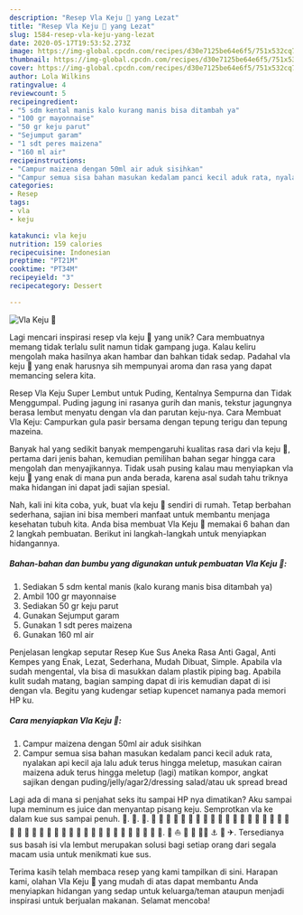 ```yaml
---
description: "Resep Vla Keju 🧀 yang Lezat"
title: "Resep Vla Keju 🧀 yang Lezat"
slug: 1584-resep-vla-keju-yang-lezat
date: 2020-05-17T19:53:52.273Z
image: https://img-global.cpcdn.com/recipes/d30e7125be64e6f5/751x532cq70/vla-keju-🧀-foto-resep-utama.jpg
thumbnail: https://img-global.cpcdn.com/recipes/d30e7125be64e6f5/751x532cq70/vla-keju-🧀-foto-resep-utama.jpg
cover: https://img-global.cpcdn.com/recipes/d30e7125be64e6f5/751x532cq70/vla-keju-🧀-foto-resep-utama.jpg
author: Lola Wilkins
ratingvalue: 4
reviewcount: 5
recipeingredient:
- "5 sdm kental manis kalo kurang manis bisa ditambah ya"
- "100 gr mayonnaise"
- "50 gr keju parut"
- "Sejumput garam"
- "1 sdt peres maizena"
- "160 ml air"
recipeinstructions:
- "Campur maizena dengan 50ml air aduk sisihkan"
- "Campur semua sisa bahan masukan kedalam panci kecil aduk rata, nyalakan api kecil aja lalu aduk terus hingga meletup, masukan cairan maizena aduk terus hingga meletup (lagi) matikan kompor, angkat sajikan dengan puding/jelly/agar2/dressing salad/atau uk spread bread"
categories:
- Resep
tags:
- vla
- keju

katakunci: vla keju 
nutrition: 159 calories
recipecuisine: Indonesian
preptime: "PT21M"
cooktime: "PT34M"
recipeyield: "3"
recipecategory: Dessert

---
```



![Vla Keju 🧀](https://img-global.cpcdn.com/recipes/d30e7125be64e6f5/751x532cq70/vla-keju-🧀-foto-resep-utama.jpg)

Lagi mencari inspirasi resep vla keju 🧀 yang unik? Cara membuatnya memang tidak terlalu sulit namun tidak gampang juga. Kalau keliru mengolah maka hasilnya akan hambar dan bahkan tidak sedap. Padahal vla keju 🧀 yang enak harusnya sih mempunyai aroma dan rasa yang dapat memancing selera kita.

Resep Vla Keju Super Lembut untuk Puding, Kentalnya Sempurna dan Tidak Menggumpal. Puding jagung ini rasanya gurih dan manis, tekstur jagungnya berasa lembut menyatu dengan vla dan parutan keju-nya. Cara Membuat Vla Keju: Campurkan gula pasir bersama dengan tepung terigu dan tepung mazeina.

Banyak hal yang sedikit banyak mempengaruhi kualitas rasa dari vla keju 🧀, pertama dari jenis bahan, kemudian pemilihan bahan segar hingga cara mengolah dan menyajikannya. Tidak usah pusing kalau mau menyiapkan vla keju 🧀 yang enak di mana pun anda berada, karena asal sudah tahu triknya maka hidangan ini dapat jadi sajian spesial.


Nah, kali ini kita coba, yuk, buat vla keju 🧀 sendiri di rumah. Tetap berbahan sederhana, sajian ini bisa memberi manfaat untuk membantu menjaga kesehatan tubuh kita. Anda bisa membuat Vla Keju 🧀 memakai 6 bahan dan 2 langkah pembuatan. Berikut ini langkah-langkah untuk menyiapkan hidangannya.

<!--inarticleads1-->

##### Bahan-bahan dan bumbu yang digunakan untuk pembuatan Vla Keju 🧀:

1. Sediakan 5 sdm kental manis (kalo kurang manis bisa ditambah ya)
1. Ambil 100 gr mayonnaise
1. Sediakan 50 gr keju parut
1. Gunakan Sejumput garam
1. Gunakan 1 sdt peres maizena
1. Gunakan 160 ml air


Penjelasan lengkap seputar Resep Kue Sus Aneka Rasa Anti Gagal, Anti Kempes yang Enak, Lezat, Sederhana, Mudah Dibuat, Simple. Apabila vla sudah mengental, vla bisa di masukkan dalam plastik piping bag. Apabila kulit sudah matang, bagian samping dapat di iris kemudian dapat di isi dengan vla. Begitu yang kudengar setiap kupencet namanya pada memori HP ku. 

<!--inarticleads2-->

##### Cara menyiapkan Vla Keju 🧀:

1. Campur maizena dengan 50ml air aduk sisihkan
1. Campur semua sisa bahan masukan kedalam panci kecil aduk rata, nyalakan api kecil aja lalu aduk terus hingga meletup, masukan cairan maizena aduk terus hingga meletup (lagi) matikan kompor, angkat sajikan dengan puding/jelly/agar2/dressing salad/atau uk spread bread


Lagi ada di mana si penjahat seks itu sampai HP nya dimatikan? Aku sampai lupa meminum es juice dan menyantap pisang keju. Semprotkan vla ke dalam kue sus sampai penuh. 🍯. 🍞. 🧀. 🌯 🍾 🍿 🧀 🥝 🥑 🥔 🥕 🥒 🥜 🥐 🥖 🥞 🥓 🥙 🥚 🥘 🥗 🥛 🦗 🥥 🥦 🥨 🥩 🥪 🥣 🥫 🥟 🥠 🥡 🥧 🥤 🥢 🥭️ 🥬️ 🥯️ 🧂️ 🥮️ 🦞️ 🧁️. 🚢 ⛵️ 🚤 🚣 🚣‍♀️ ⚓️ 🚀 ✈. Tersedianya sus basah isi vla lembut merupakan solusi bagi setiap orang dari segala macam usia untuk menikmati kue sus. 

Terima kasih telah membaca resep yang kami tampilkan di sini. Harapan kami, olahan Vla Keju 🧀 yang mudah di atas dapat membantu Anda menyiapkan hidangan yang sedap untuk keluarga/teman ataupun menjadi inspirasi untuk berjualan makanan. Selamat mencoba!
